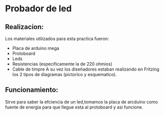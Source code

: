 # Probador de led
## Realizacion:
Los materiales utilizados para esta practica fueron:
+ Placa de arduino mega
+ Protoboard
+ Leds
+ Resistencias (especificamente la de 220 ohmios)
+ Cable de timpre
A su vez los diseñadores estaban realizando en Fritzing los 2 tipos de diagramas (pictorico y esquematico).
## Funcionamiento:
Sirve para saber la efciencia de un led,tomamos la placa de arcduino como fuente de energia para que llegue esta al protoboard y asi funcione.

